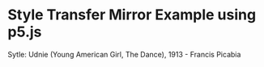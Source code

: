 # Style Transfer Mirror Example using p5.js

Sytle: Udnie (Young American Girl, The Dance), 1913 - Francis Picabia